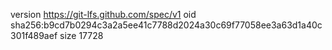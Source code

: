 version https://git-lfs.github.com/spec/v1
oid sha256:b9cd7b0294c3a2a5ee41c7788d2024a30c69f77058ee3a63d1a40c301f489aef
size 17728
